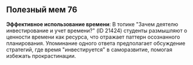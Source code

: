 ## Полезный мем 76

**Эффективное использование времени**: В топике "Зачем деятелю инвестирование и учет времени?" (ID 21424) студенты размышляют о ценности времени как ресурса, что отражает паттерн осознанного планирования. Упоминание одного ответа предполагает обсуждение стратегий, где время "инвестируется" в саморазвитие, помогая избежать прокрастинации.
